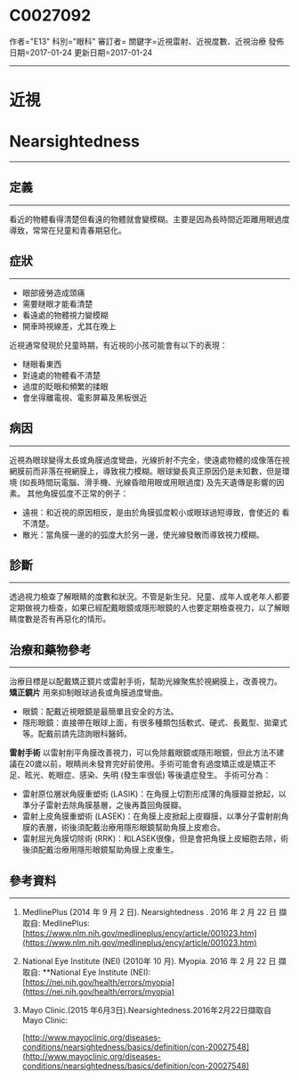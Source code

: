 # C0027092
作者="E13"
科別="眼科"
審訂者=
關鍵字=近視雷射、近視度數、近視治療
發佈日期=2017-01-24
更新日期=2017-01-24

----------
# 近視
# Nearsightedness
----------
## 定義
----------

看近的物體看得清楚但看遠的物體就會變模糊。主要是因為長時間近距離用眼過度導致，常常在兒童和青春期惡化。

## 症狀
----------
- 眼部疲勞造成頭痛
- 需要瞇眼才能看清楚
- 看遠處的物體視力變模糊
- 開車時視線差，尤其在晚上

近視通常發現於兒童時期，有近視的小孩可能會有以下的表現：

- 瞇眼看東西
- 對遠處的物體看不清楚
- 過度的眨眼和頻繁的揉眼
- 會坐得離電視、電影屏幕及黑板很近
## 病因
----------

近視為眼球變得太長或角膜過度彎曲，光線折射不完全，使遠處物體的成像落在視網膜前而非落在視網膜上，導致視力模糊。眼球變長真正原因仍是未知數，但是環境 (如長時間玩電腦、滑手機、光線昏暗用眼或用眼過度) 及先天遺傳是影響的因素。
其他角膜弧度不正常的例子：

- 遠視：和近視的原因相反，是由於角膜弧度較小或眼球過短導致，會使近的  看不清楚。
- 散光：當角膜一邊的的弧度大於另一邊，使光線發散而導致視力模糊。
## 診斷
----------

透過視力檢查了解眼睛的度數和狀況。不管是新生兒、兒童、成年人或老年人都要定期做視力檢查，如果已經配戴眼鏡或隱形眼鏡的人也要定期檢查視力，以了解眼睛度數是否有再惡化的情形。

## 治療和藥物參考
----------

治療目標是以配戴矯正鏡片或雷射手術，幫助光線聚焦於視網膜上，改善視力。
**矯正鏡片**
用來抑制眼球過長或角膜過度彎曲。

- 眼鏡：配戴近視眼鏡是最簡單且安全的方法。
- 隱形眼鏡：直接帶在眼球上面，有很多種類包括軟式、硬式、長戴型、拋棄式等。配戴前請先諮詢眼科醫師。

**雷射手術**
以雷射削平角膜改善視力，可以免除戴眼鏡或隱形眼鏡，但此方法不建議在20歲以前，眼睛尚未發育完好前使用。手術可能會有過度矯正或是矯正不足、眩光、乾眼症、感染、失明 (發生率很低) 等後遺症發生。
手術可分為：

- 雷射原位層狀角膜重塑術 (LASIK)：在角膜上切割形成薄的角膜瓣並掀起，以準分子雷射去除角膜基層，之後再蓋回角膜瓣。
- 雷射上皮角膜重塑術 (LASEK)：在角膜上皮掀起上皮瓣膜，以準分子雷射削角膜的表層，術後須配戴治療用隱形眼鏡幫助角膜上皮癒合。
- 雷射屈光角膜切除術 (RRK)：和LASEK很像，但是會把角膜上皮細胞去除，術後須配戴治療用隱形眼鏡幫助角膜上皮重生。
## 參考資料
----------
1. MedlinePlus (2014 年 9 月 2 日). Nearsightedness . 2016 年 2 月 22 日 擷取自: MedlinePlus:
  [https://www.nlm.nih.gov/medlineplus/ency/article/001023.htm](https://www.nlm.nih.gov/medlineplus/ency/article/001023.htm)
2. National Eye Institute (NEI) (2010年 10 月). Myopia. 2016 年 2 月 22 日 擷取自: **National Eye Institute (NEI):
  [https://nei.nih.gov/health/errors/myopia](https://nei.nih.gov/health/errors/myopia)
3. Mayo Clinic.(2015 年6月3日).Nearsightedness.2016年2月22日擷取自 Mayo Clinic:

    [http://www.mayoclinic.org/diseases-conditions/nearsightedness/basics/definition/con-20027548](http://www.mayoclinic.org/diseases-conditions/nearsightedness/basics/definition/con-20027548)

